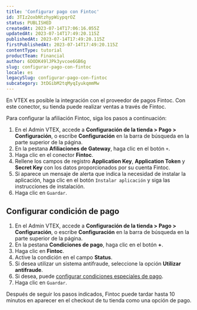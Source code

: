 ```yaml
---
title: 'Configurar pago con Fintoc'
id: 3TIz2oxbNtzhypWiypqrOZ
status: PUBLISHED
createdAt: 2023-07-14T17:06:16.055Z
updatedAt: 2023-07-14T17:49:20.115Z
publishedAt: 2023-07-14T17:49:20.115Z
firstPublishedAt: 2023-07-14T17:49:20.115Z
contentType: tutorial
productTeam: Financial
author: 6DODK49lJPk3yvcoe6GB6g
slug: configurar-pago-con-fintoc
locale: es
legacySlug: configurar-pago-con-fintoc
subcategory: 3tDGibM2tqMyqIyukqmmMw
---
```


En VTEX es posible la integración con el proveedor de pagos Fintoc. Con este conector, su tienda puede realizar ventas a través de Fintoc.

Para configurar la afiliación Fintoc, siga los pasos a continuación:

1. En el Admin VTEX, accede a __Configuración de la tienda > Pago > Configuración__, o escribe __Configuración__ en la barra de búsqueda en la parte superior de la página.
2. En la pestana __Afiliaciones de Gateway__, haga clic en el botón `+`.
3. Haga clic en el conector __Fintoc__.
4. Rellene los campos de registro __Application Key__, __Application Token__ y __Secret Key__ con los datos proporcionados por su cuenta Fintoc.
5. Si aparece un mensaje de alerta que indica la necesidad de instalar la aplicación, haga clic en el botón `Instalar aplicación` y siga las instrucciones de instalación.
6. Haga clic en `Guardar`.

## Configurar condición de pago
1. En el Admin VTEX, accede a __Configuración de la tienda > Pago > Configuración__, o escribe __Configuración__ en la barra de búsqueda en la parte superior de la página.
2. En la pestana __Condiciones de pago__, haga clic en el botón __+__.
3. Haga clic en __Fintoc__.
4. Active la condición en el campo __Status__.
5. Si desea utilizar un sistema antifraude, seleccione la opción __Utilizar antifraude__.
6. Si desea, puede [configurar condiciones especiales de pago](https://help.vtex.com/es/tutorial/condiciones-especiales--tutorials_456?&utm_source=autocomplete#).
7. Haga clic en `Guardar`.

Después de seguir los pasos indicados, Fintoc puede tardar hasta 10 minutos en aparecer en el checkout de tu tienda como una opción de pago.
